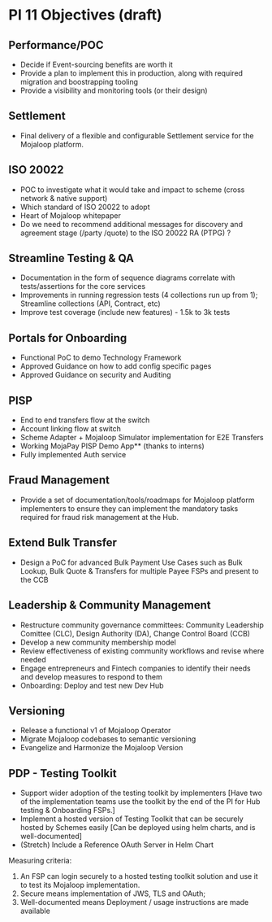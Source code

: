 # PI 11 Objectives (draft)

## Performance/POC
* Decide if Event-sourcing benefits are worth it
* Provide a plan to implement this in production, along with required  migration and boostrapping tooling
* Provide a visibility and monitoring tools (or their design)

## Settlement
* Final delivery of a flexible and configurable Settlement service for the Mojaloop platform.

## ISO 20022
* POC to investigate what it would take and impact to scheme (cross network & native support)
* Which standard of ISO 20022 to adopt
* Heart of Mojaloop whitepaper
* Do we need to recommend additional messages for discovery and agreement stage (/party /quote) to the ISO 20022 RA (PTPG) ?

## Streamline Testing & QA
* Documentation in the form of sequence diagrams correlate with tests/assertions for the core services
* Improvements in running regression tests (4 collections run up from 1); Streamline collections (API, Contract, etc)
* Improve test coverage (include new features) - 1.5k to 3k tests

## Portals for Onboarding
* Functional PoC to demo Technology Framework
* Approved Guidance on how to add config specific pages
* Approved Guidance on security and Auditing

## PISP
* End to end transfers flow at the switch
* Account linking flow at switch
* Scheme Adapter + Mojaloop Simulator implementation for E2E Transfers 
* Working MojaPay PISP Demo App** (thanks to interns)
* Fully implemented Auth service

## Fraud Management
* Provide a set of documentation/tools/roadmaps for Mojaloop platform implementers to ensure they can implement the mandatory tasks required for fraud risk management at the Hub.

## Extend Bulk Transfer
* Design a PoC for advanced Bulk Payment Use Cases such as Bulk Lookup, Bulk Quote & Transfers for multiple Payee FSPs and present to the CCB

## Leadership & Community Management
* Restructure community governance committees: Community Leadership Comittee (CLC), Design Authority (DA), Change Control Board (CCB)
* Develop a new community membership model
* Review effectiveness of existing community workflows and revise where needed
* Engage entrepreneurs and Fintech companies to identify their needs and develop measures to respond to them
* Onboarding: Deploy and test new Dev Hub 

## Versioning
* Release a functional v1 of Mojaloop Operator
* Migrate Mojaloop codebases to semantic versioning
* Evangelize and Harmonize the Mojaloop Version

## PDP - Testing Toolkit
* Support wider adoption of the testing toolkit by implementers
[Have two of the implementation teams use the toolkit by the end of the PI for Hub testing & Onboarding FSPs.]
* Implement a hosted version of Testing Toolkit that can be securely hosted by Schemes easily
[Can be deployed using helm charts, and is well-documented]
* (Stretch) Include a Reference OAuth Server in Helm Chart

Measuring criteria:
1.	An FSP can login securely to a hosted testing toolkit solution and use it to test its Mojaloop implementation.
2.	Secure means implementation of JWS, TLS and OAuth;
3.	Well-documented means Deployment / usage instructions are made available

